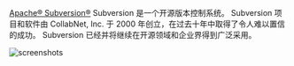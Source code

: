 <!-- 这里写应用的【介绍信息】 -->

[Apache® Subversion®](https://subversion.apache.org/)  Subversion 是一个开源版本控制系统。 Subversion 项目和软件由 CollabNet, Inc. 于 2000 年创立，在过去十年中取得了令人难以置信的成功。 Subversion 已经并将继续在开源领域和企业界得到广泛采用。

![screenshots](https://raw.githubusercontent.com/quicklyon/svn-server/main/.template/svn_screenshots.png)
